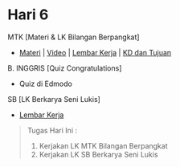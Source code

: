 # Hari 6
MTK [Materi & LK Bilangan Berpangkat]
* [Materi](https://github.com/Abdullahsams/School-Recap/tree/master/Minggu%201/Hari%206/MATERI%20%20BILANGAN%20BERPANGKAT%20Pertemuan%20I-dikonversi.pdf) | [Video](https://www.youtube.com/watch?v=hLth__OF864) | [Lembar Kerja](https://github.com/Abdullahsams/School-Recap/tree/master/Minggu%201/Hari%206/LEMBAR%20KERJA%20SISWA%201.pdaf) | [KD dan Tujuan](https://github.com/Abdullahsams/School-Recap/tree/master/Minggu%201/Hari%206/KD%20DAN%20TUJUAN%20BIL.%20BERPANGKAT.pdf)

B. INGGRIS [Quiz Congratulations]
* Quiz di Edmodo

SB [LK Berkarya Seni Lukis]
* [Lembar Kerja](https://github.com/Abdullahsams/School-Recap/tree/master/Minggu%201/Hari%206/LEMBAR%20KERJA%20Seni%20Lukis.docx)


> Tugas Hari Ini :
> 1. Kerjakan LK MTK Bilangan Berpangkat 
> 2. Kerjakan LK SB Berkarya Seni Lukis 